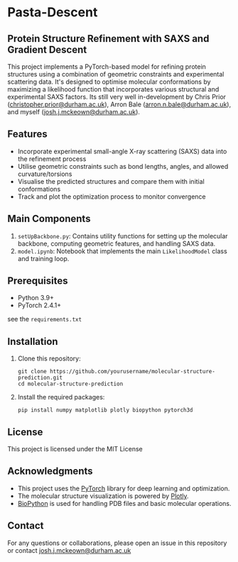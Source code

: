 # Pasta-Descent 

## Protein Structure Refinement with SAXS and Gradient Descent

This project implements a PyTorch-based model for refining protein structures using a combination of geometric constraints and experimental scattering data. It's designed to optimise molecular conformations by maximizing a likelihood function that incorporates various structural and experimental SAXS factors. Its still very well in-development by Chris Prior (christopher.prior@durham.ac.uk), Arron Bale (arron.n.bale@durham.ac.uk), and myself (josh.j.mckeown@durham.ac.uk). 

## Features

- Incorporate experimental small-angle X-ray scattering (SAXS) data into the refinement process
- Utilise geometric constraints such as bond lengths, angles, and allowed curvature/torsions
- Visualise the predicted structures and compare them with initial conformations
- Track and plot the optimization process to monitor convergence

## Main Components

1. `setUpBackbone.py`: Contains utility functions for setting up the molecular backbone, computing geometric features, and handling SAXS data.
2. `model.ipynb`: Notebook that implements the main `LikelihoodModel` class and training loop.

## Prerequisites

- Python 3.9+
- PyTorch 2.4.1+

see the `requirements.txt` 

## Installation

1. Clone this repository:
   ```
   git clone https://github.com/yourusername/molecular-structure-prediction.git
   cd molecular-structure-prediction
   ```

2. Install the required packages:
   ```
   pip install numpy matplotlib plotly biopython pytorch3d
   ```


## License

This project is licensed under the MIT License

## Acknowledgments

- This project uses the [PyTorch](https://pytorch.org/) library for deep learning and optimization.
- The molecular structure visualization is powered by [Plotly](https://plotly.com/).
- [BioPython](https://biopython.org/) is used for handling PDB files and basic molecular operations.



## Contact

For any questions or collaborations, please open an issue in this repository or contact josh.j.mckeown@durham.ac.uk